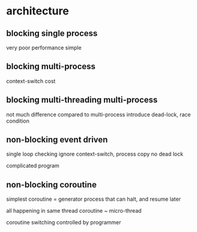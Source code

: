 # architecture
## blocking single process
very poor performance
simple

## blocking multi-process
context-switch cost

## blocking multi-threading multi-process
not much difference compared to multi-process
introduce dead-lock, race condition

## non-blocking event driven
single loop checking
ignore context-switch, process copy
no dead lock

complicated program

## non-blocking coroutine
simplest coroutine = generator
process that can halt, and resume later

all happening in same thread
coroutine ~ micro-thread

coroutine switching controlled by programmer

















